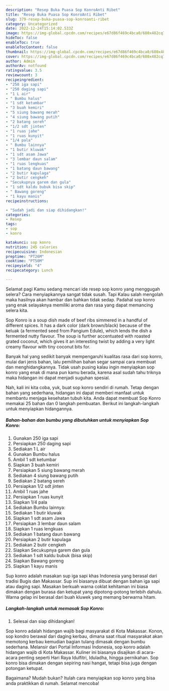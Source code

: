 ```yaml
---
description: "Resep Buka Puasa Sop KonroAnti Ribet"
title: "Resep Buka Puasa Sop KonroAnti Ribet"
slug: 379-resep-buka-puasa-sop-konroanti-ribet
category: Uncategorized
date: 2022-12-24T15:14:02.533Z
image: https://img-global.cpcdn.com/recipes/e67d86f469c4bca0/680x482cq70/sop-konro-foto-resep-utama.jpg
hideToc: false
enableToc: true
enableTocContent: false
thumbnail: https://img-global.cpcdn.com/recipes/e67d86f469c4bca0/680x482cq70/sop-konro-foto-resep-utama.jpg
cover: https://img-global.cpcdn.com/recipes/e67d86f469c4bca0/680x482cq70/sop-konro-foto-resep-utama.jpg
author: Admin
authorAv: notfound
ratingvalue: 3.5
reviewcount: 3
recipeingredient:
- "250 iga sapi"
- "250 daging sapi"
- "1 L air"
- " Bumbu halus"
- "1 sdt ketumbar"
- "3 buah kemiri"
- "5 siung bawang merah"
- "4 siung bawang putih"
- "2 batang sereh"
- "1/2 sdt jinten"
- "1 ruas jahe"
- "1 ruas kunyit"
- "1/4 pala"
- " Bumbu lainnya"
- "1 butir kluwak"
- "1 sdt asam Jawa"
- "3 lembar daun salam"
- "1 ruas lengkuas"
- "1 batang daun bawang"
- "2 butir kapulaga"
- "2 butir cengkeh"
- "Secukupnya garem dan gula"
- "1 sdt kaldu bubuk bisa skip"
- " Bawang goreng"
- "1 kayu manis"
recipeinstructions:

- "Sudah jadi dan siap dihidangkan!"
categories:
- Resep
tags:
- sop
- konro

katakunci: sop konro 
nutrition: 245 calories
recipecuisine: Indonesian
preptime: "PT26M"
cooktime: "PT50M"
recipeyield: "4"
recipecategory: Lunch

---
```



Selamat pagi Kamu sedang mencari ide resep sop konro yang menggugah selera? Cara menyiapkannya sangat tidak susah. Tapi Kalau salah mengolah maka hasilnya akan hambar dan bahkan tidak sedap. Padahal sop konro yang enak selayaknya memiliki aroma dan rasa yang dapat memancing selera kita.


Sop Konro is a soup dish made of beef ribs simmered in a handful of different spices. It has a dark color (dark brown/black) because of the keluak (a fermented seed from Pangium Edule), which lends the dish a fermented nutty flavour. The soup is further accentuated with roasted grated coconut, which gives it an interesting twist by adding a very light creamy flavour with tiny coconut bits for.

Banyak hal yang sedikit banyak mempengaruhi kualitas rasa dari sop konro, mulai dari jenis bahan, lalu pemilihan bahan segar sampai cara membuat dan menghidangkannya. Tidak usah pusing kalau ingin menyiapkan sop konro yang enak di mana pun kamu berada, karena asal sudah tahu triknya maka hidangan ini dapat menjadi suguhan spesial.


Nah, kali ini kita coba, yuk, buat sop konro sendiri di rumah. Tetap dengan bahan yang sederhana, hidangan ini dapat memberi manfaat untuk membantu menjaga kesehatan tubuh kita. Anda dapat membuat Sop Konro memakai 25 bahan dan 0 langkah pembuatan. Berikut ini langkah-langkah untuk menyiapkan hidangannya.

<!--inarticleads1-->

##### Bahan-bahan dan bumbu yang dibutuhkan untuk menyiapkan Sop Konro:

1. Gunakan 250 iga sapi
1. Persiapkan 250 daging sapi
1. Sediakan 1 L air
1. Gunakan  Bumbu halus
1. Ambil 1 sdt ketumbar
1. Siapkan 3 buah kemiri
1. Persiapkan 5 siung bawang merah
1. Sediakan 4 siung bawang putih
1. Sediakan 2 batang sereh
1. Persiapkan 1/2 sdt jinten
1. Ambil 1 ruas jahe
1. Persiapkan 1 ruas kunyit
1. Siapkan 1/4 pala
1. Sediakan  Bumbu lainnya:
1. Sediakan 1 butir kluwak
1. Siapkan 1 sdt asam Jawa
1. Persiapkan 3 lembar daun salam
1. Siapkan 1 ruas lengkuas
1. Sediakan 1 batang daun bawang
1. Persiapkan 2 butir kapulaga
1. Sediakan 2 butir cengkeh
1. Siapkan Secukupnya garem dan gula
1. Sediakan 1 sdt kaldu bubuk (bisa skip)
1. Siapkan  Bawang goreng
1. Siapkan 1 kayu manis


Sup konro adalah masakan sup iga sapi khas Indonesia yang berasal dari tradisi Bugis dan Makassar. Sup ini biasanya dibuat dengan bahan iga sapi atau daging sapi. Masakan berkuah warna coklat kehitaman ini biasa dimakan dengan burasa dan ketupat yang dipotong-potong terlebih dahulu. Warna gelap ini berasal dari buah kluwek yang memang berwarna hitam. 

<!--inarticleads2-->

##### Langkah-langkah untuk memasak Sop Konro:


1. Selesai dan siap dihidangkan!

Sop konro adalah hidangan wajib bagi masyarakat di Kota Makassar. Konon, sop kondro berawal dari daging kerbau, dimana saat ritual masyarakat akan memotong kerbau kemudian bagian tulang dimasak dengan bumbu sederhana. Melansir dari Portal Informasi Indonesia, sop konro adalah hidangan wajib di Kota Makassar. Kuliner ini biasanya disajikan di acara-acara penting seperti Hari Raya Idulfitri, Iduladha, hingga pernikahan. Sop konro bisa dimakan dengan sepiring nasi hangat, tetapi bisa juga dengan potongan ketupat. 

Bagaimana? Mudah bukan? Itulah cara menyiapkan sop konro yang bisa anda praktikkan di rumah. Selamat mencoba!
